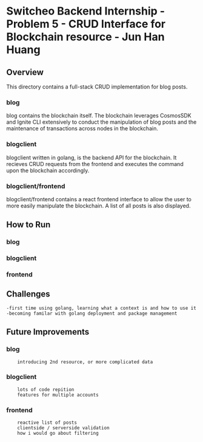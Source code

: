 # Switcheo Backend Internship - Problem 5 - CRUD Interface for Blockchain resource - Jun Han Huang

## Overview
This directory contains a full-stack CRUD implementation for blog posts. 
### blog
blog contains the blockchain itself. The blockchain leverages CosmosSDK and Ignite CLI extensively to conduct the manipulation of blog posts and the maintenance of transactions across nodes in the blockchain. 
### blogclient
blogclient written in golang, is the backend API for the blockchain. It recieves CRUD requests from the frontend and executes the command upon the blockchain accordingly.
### blogclient/frontend
blogclient/frontend contains a react frontend interface to allow the user to more easily manipulate the blockchain. A list of all posts is also displayed.

## How to Run

### blog
### blogclient
### frontend


## Challenges
    -first time using golang, learning what a context is and how to use it
    -becoming familar with golang deployment and package management

## Future Improvements
### blog
        introducing 2nd resource, or more complicated data
### blogclient
        lots of code repition
        features for multiple accounts
### frontend
        reactive list of posts
        clientside / serverside validation
        how i would go about filtering


